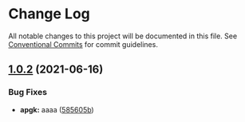 # Change Log

All notable changes to this project will be documented in this file.
See [Conventional Commits](https://conventionalcommits.org) for commit guidelines.

## [1.0.2](https://github.com/hufeishuo/hufeiopq/compare/@hufeiopq/a-pkg@1.0.1...@hufeiopq/a-pkg@1.0.2) (2021-06-16)


### Bug Fixes

* **apgk:** aaaa ([585605b](https://github.com/hufeishuo/hufeiopq/commit/585605b8b632240627c506e4c05735435c7e9eba))
